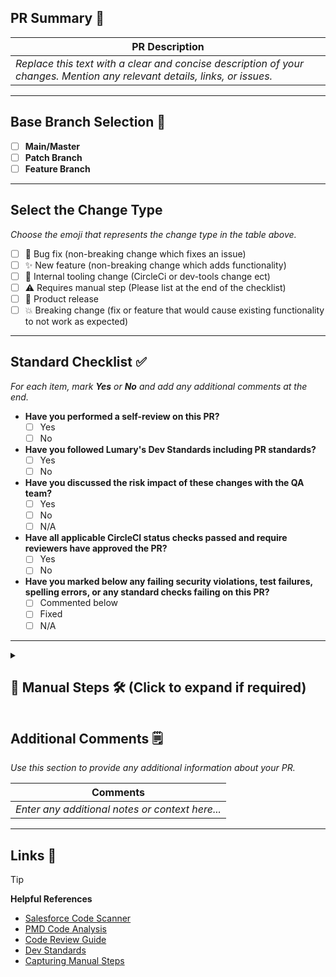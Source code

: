 ## **PR Summary 📖**  
| PR Description |
|---------------|
| _Replace this text with a clear and concise description of your changes. Mention any relevant details, links, or issues._ |

---

## **Base Branch Selection 🌴**  
- [ ] **Main/Master**  
- [ ] **Patch Branch**  
- [ ] **Feature Branch**  

---

## **Select the Change Type**  
_Choose the emoji that represents the change type in the table above._  

- [ ] 🐛 Bug fix  (non-breaking change which fixes an issue)
- [ ] ✨ New feature  (non-breaking change which adds functionality)
- [ ] 📁 Internal tooling change  (CircleCi or dev-tools change ect)
- [ ] ⚠️ Requires manual step (Please list at the end of the checklist)  
- [ ] 🚀 Product release  
- [ ] 💥 Breaking change  (fix or feature that would cause existing functionality to not work as expected)

---

## **Standard Checklist ✅**  
_For each item, mark **Yes** or **No** and add any additional comments at the end._  

- **Have you performed a self-review on this PR?**  
  - [ ] Yes  
  - [ ] No  
- **Have you followed Lumary's Dev Standards including PR standards?**  
  - [ ] Yes  
  - [ ] No  
- **Have you discussed the risk impact of these changes with the QA team?**  
  - [ ] Yes  
  - [ ] No  
  - [ ] N/A  
- **Have all applicable CircleCI status checks passed and require reviewers have approved the PR?**  
  - [ ] Yes  
  - [ ] No  
- **Have you marked below any failing security violations, test failures, spelling errors, or any standard checks failing on this PR?**  
  - [ ] Commented below
  - [ ] Fixed
  - [ ] N/A  

---
<details>
  <summary><h2>📌 Manual Steps 🛠 (Click to expand if required)</h2></summary>

  _If this PR requires manual steps, confirm that all necessary actions have been taken._  

  - **Changes on this PR bring in a manual step?**  
    - [ ] Yes  
    - [ ] No  
  - **Manual step has been approved and accepted by relevant teams?**  
    - [ ] Yes  
    - [ ] No  
  - **Manual step has been clearly documented on the Jira ticket?**  
    - [ ] Yes  
    - [ ] No  

</details>

## **Additional Comments 🗒**  
_Use this section to provide any additional information about your PR._  

| Comments |
|----------|
| _Enter any additional notes or context here..._ |

---

## **Links 🔗**  
> [!TIP]  
> **Helpful References**  
> - [Salesforce Code Scanner](https://developer.salesforce.com/docs/platform/salesforce-code-analyzer/overview)  
> - [PMD Code Analysis](https://enritecare.atlassian.net/wiki/spaces/DEV/pages/1899233288/PMD+Code+Analysis+Visual+Studio+Code+Salesforce+CLI)  
> - [Code Review Guide](https://enritecare.atlassian.net/wiki/spaces/DEV/pages/776765474/Code+Review+Guide)  
> - [Dev Standards](https://enritecare.atlassian.net/wiki/spaces/DEV/pages/210632815/Development+Standards)  
> - [Capturing Manual Steps](https://enritecare.atlassian.net/wiki/spaces/PROD/pages/970227772/Capturing+Manual+Steps)  
